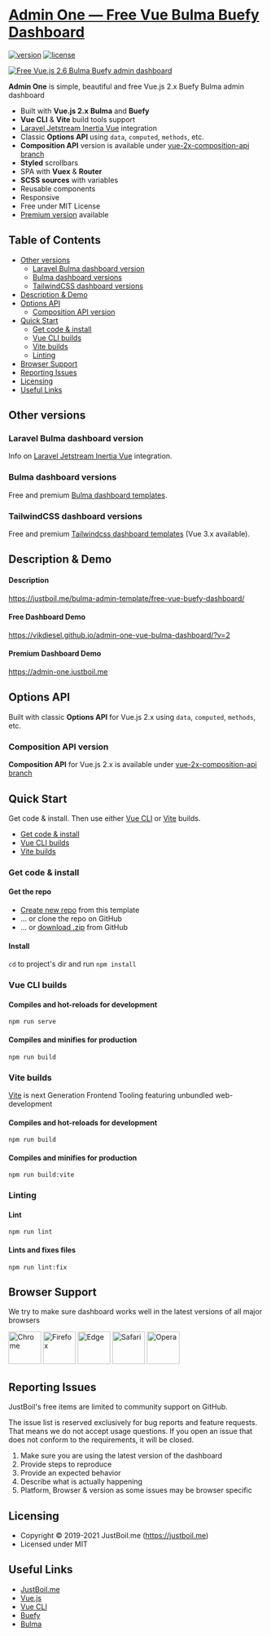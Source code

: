 # [Admin One  — Free Vue Bulma Buefy Dashboard](https://justboil.me/bulma-admin-template/free-vue-buefy-dashboard/)

[![version](https://img.shields.io/github/v/release/vikdiesel/admin-one-vue-bulma-dashboard)](https://justboil.me/bulma-admin-template/free-vue-buefy-dashboard/)  [![license](https://img.shields.io/badge/license-MIT-blue.svg)](https://justboil.me/bulma-admin-template/free-vue-buefy-dashboard/)

[![Free Vue.js 2.6 Bulma Buefy admin dashboard](https://static.justboil.me/templates/one/repo-bulma-vue.png)](https://vikdiesel.github.io/admin-one-vue-bulma-dashboard/?v=2)

**Admin One** is simple, beautiful and free Vue.js 2.x Buefy Bulma admin dashboard

* Built with **Vue.js 2.x** **Bulma** and **Buefy**
* **Vue CLI** & **Vite** build tools support
* [Laravel Jetstream Inertia Vue](https://github.com/vikdiesel/admin-one-laravel-dashboard) integration
* Classic **Options API** using `data`, `computed`, `methods`, etc.
* **Composition API** version is available under [vue-2x-composition-api branch](https://github.com/vikdiesel/admin-one-vue-bulma-dashboard/tree/vue-2x-composition-api)
* **Styled** scrollbars
* SPA with **Vuex** & **Router**
* **SCSS sources** with variables
* Reusable components
* Responsive
* Free under MIT License
* [Premium version](https://justboil.me/bulma-admin-template/one/) available

## Table of Contents

* [Other versions](#other-versions)
  * [Laravel Bulma dashboard version](#laravel-bulma-dashboard-version)
  * [Bulma dashboard versions](#bulma-dashboard-versions)
  * [TailwindCSS dashboard versions](#tailwindcss-dashboard-versions)
* [Description & Demo](#description--demo)
* [Options API](#options-api)
  * [Composition API version](#composition-api-version)
* [Quick Start](#quick-start)
  * [Get code & install](#get-code--install)
  * [Vue CLI builds](#vue-cli-builds)
  * [Vite builds](#vite-builds)
  * [Linting](#linting)
* [Browser Support](#browser-support)
* [Reporting Issues](#reporting-issues)
* [Licensing](#licensing)
* [Useful Links](#useful-links)

## Other versions

### Laravel Bulma dashboard version

Info on [Laravel Jetstream Inertia Vue](https://github.com/vikdiesel/admin-one-laravel-dashboard) integration.

### Bulma dashboard versions

Free and premium [Bulma dashboard templates](https://justboil.me/bulma-admin-template/).

### TailwindCSS dashboard versions

Free and premium [Tailwindcss dashboard templates](https://justboil.me/tailwind-admin-templates/) (Vue 3.x available).

## Description & Demo

#### Description

https://justboil.me/bulma-admin-template/free-vue-buefy-dashboard/

#### Free Dashboard Demo

https://vikdiesel.github.io/admin-one-vue-bulma-dashboard/?v=2

#### Premium Dashboard Demo

https://admin-one.justboil.me

## Options API

Built with classic **Options API** for Vue.js 2.x using `data`, `computed`, `methods`, etc.

### Composition API version

**Composition API** for Vue.js 2.x is available under [vue-2x-composition-api branch](https://github.com/vikdiesel/admin-one-vue-bulma-dashboard/tree/vue-2x-composition-api)

## Quick Start

Get code & install. Then use either [Vue CLI](#vue-cli-builds) or [Vite](#vite-builds) builds.

* [Get code & install](#get-code--install)
* [Vue CLI builds](#vue-cli-builds)
* [Vite builds](#vite-builds)

### Get code & install

#### Get the repo

* [Create new repo](https://github.com/vikdiesel/admin-one-vue-bulma-dashboard/generate) from this template
* &hellip; or clone the repo on GitHub
* &hellip; or [download .zip](https://github.com/vikdiesel/admin-one-vue-bulma-dashboard/archive/master.zip) from GitHub

#### Install

`cd` to project's dir and run `npm install`

### Vue CLI builds

#### Compiles and hot-reloads for development
```
npm run serve
```

#### Compiles and minifies for production
```
npm run build
```

### Vite builds

[Vite](https://vitejs.dev) is next Generation Frontend Tooling featuring unbundled web-development

#### Compiles and hot-reloads for development
```
npm run build
```

#### Compiles and minifies for production
```
npm run build:vite
```

### Linting

#### Lint
```
npm run lint
```

#### Lints and fixes files
```
npm run lint:fix
```

## Browser Support

We try to make sure dashboard works well in the latest versions of all major browsers

<img src="https://justboil.me/images/browsers-svg/chrome.svg" width="64" height="64" alt="Chrome"> <img src="https://justboil.me/images/browsers-svg/firefox.svg" width="64" height="64" alt="Firefox"> <img src="https://justboil.me/images/browsers-svg/edge.svg" width="64" height="64" alt="Edge"> <img src="https://justboil.me/images/browsers-svg/safari.svg" width="64" height="64" alt="Safari"> <img src="https://justboil.me/images/browsers-svg/opera.svg" width="64" height="64" alt="Opera">

## Reporting Issues

JustBoil's free items are limited to community support on GitHub.

The issue list is reserved exclusively for bug reports and feature requests. That means we do not accept usage questions. If you open an issue that does not conform to the requirements, it will be closed.

1. Make sure you are using the latest version of the dashboard
2. Provide steps to reproduce
3. Provide an expected behavior
4. Describe what is actually happening 
5. Platform, Browser & version as some issues may be browser specific

## Licensing

- Copyright &copy; 2019-2021 JustBoil.me (https://justboil.me)
- Licensed under MIT

## Useful Links

- [JustBoil.me](https://justboil.me)
- [Vue.js](https://vuejs.org)
- [Vue CLI](https://cli.vuejs.org)
- [Buefy](https://buefy.org)
- [Bulma](https://bulma.io)
